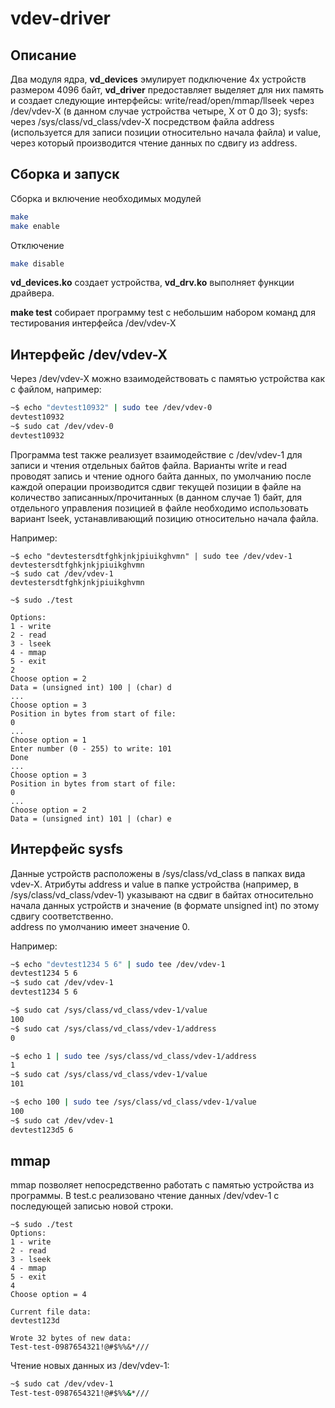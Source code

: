 # vdev-driver
## Описание

Два модуля ядра, **vd_devices** эмулирует подключение 4х устройств размером 4096 байт, **vd_driver** предоставляет выделяет для них память и создает следующие интерфейсы:
write/read/open/mmap/llseek через /dev/vdev-X (в данном случае устройства четыре, X от 0 до 3);
sysfs: через /sys/class/vd_class/vdev-X посредством файла address (используется для записи позиции относительно начала файла) и value, через который производится чтение данных по сдвигу из address.

## Сборка и запуск

Сборка и включение необходимых модулей
```sh
make
make enable
```
Отключение
```sh
make disable
```
**vd_devices.ko** создает устройства, **vd_drv.ko** выполняет функции драйвера.

**make test** собирает программу test с небольшим набором команд для тестирования интерфейса /dev/vdev-X

## Интерфейс /dev/vdev-X
Через /dev/vdev-X можно взаимодействовать с памятью устройства как с файлом, например:

```sh
~$ echo "devtest10932" | sudo tee /dev/vdev-0
devtest10932
~$ sudo cat /dev/vdev-0 
devtest10932
```

Программа test также реализует взаимодействие с /dev/vdev-1 для записи и чтения отдельных байтов файла. Варианты write и read проводят запись и чтение одного байта данных, по умолчанию после каждой операции производится сдвиг текущей позиции в файле на количество записанных/прочитанных (в данном случае 1) байт, для отдельного управления позицией в файле необходимо использовать вариант lseek, устанавливающий позицию относительно начала файла. 

Например:
```
~$ echo "devtestersdtfghkjnkjpiuikghvmn" | sudo tee /dev/vdev-1
devtestersdtfghkjnkjpiuikghvmn
~$ sudo cat /dev/vdev-1
devtestersdtfghkjnkjpiuikghvmn

~$ sudo ./test 

Options: 
1 - write
2 - read
3 - lseek
4 - mmap
5 - exit
2
Choose option = 2
Data = (unsigned int) 100 | (char) d
...
Choose option = 3
Position in bytes from start of file: 
0
...
Choose option = 1
Enter number (0 - 255) to write: 101
Done
...
Choose option = 3
Position in bytes from start of file: 
0
...
Choose option = 2
Data = (unsigned int) 101 | (char) e
```

## Интерфейс sysfs

Данные устройств расположены в /sys/class/vd_class в папках вида vdev-X. Атрибуты address и value в папке устройства (например, в /sys/class/vd_class/vdev-1) указывают на сдвиг в байтах относительно начала данных устройств и значение (в формате unsigned int) по этому сдвигу соответственно.  
address по умолчанию имеет значение 0. 

Например:
```sh
~$ echo "devtest1234 5 6" | sudo tee /dev/vdev-1
devtest1234 5 6
~$ sudo cat /dev/vdev-1
devtest1234 5 6

~$ sudo cat /sys/class/vd_class/vdev-1/value 
100
~$ sudo cat /sys/class/vd_class/vdev-1/address
0

~$ echo 1 | sudo tee /sys/class/vd_class/vdev-1/address 
1
~$ sudo cat /sys/class/vd_class/vdev-1/value 
101

~$ echo 100 | sudo tee /sys/class/vd_class/vdev-1/value 
100
~$ sudo cat /dev/vdev-1
devtest123d5 6
```

## mmap
mmap позволяет непосредственно работать с памятью устройства из программы. В test.c реализовано чтение данных /dev/vdev-1 с последующей записью новой строки.
```
~$ sudo ./test 
Options: 
1 - write
2 - read
3 - lseek
4 - mmap
5 - exit
4
Choose option = 4

Current file data:
devtest123d

Wrote 32 bytes of new data:
Test-test-0987654321!@#$%%&*///
```

Чтение новых данных из /dev/vdev-1:
```sh
~$ sudo cat /dev/vdev-1
Test-test-0987654321!@#$%%&*///
```
